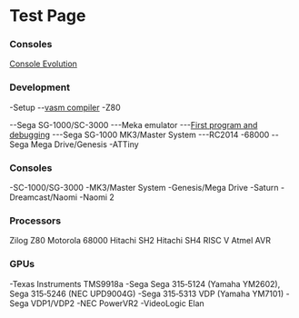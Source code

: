 # Test Page


### Consoles

[Console Evolution](console_evolution.md)

### Development

-Setup
--[vasm compiler](vasm.md)
-Z80


--Sega SG-1000/SC-3000
---Meka emulator</li>
---[First program and debugging](hello_z80.md)
---Sega SG-1000 MK3/Master System
---RC2014
-68000
--Sega Mega Drive/Genesis</li>
-ATTiny

### Consoles
-SC-1000/SG-3000
-MK3/Master System
-Genesis/Mega Drive
-Saturn
-Dreamcast/Naomi
-Naomi 2

### Processors
Zilog Z80
Motorola 68000
Hitachi SH2
Hitachi SH4
RISC V
Atmel AVR

### GPUs
-Texas Instruments TMS9918a
-Sega  Sega 315‑5124 (Yamaha YM2602), Sega 315‑5246 (NEC UPD9004G)
-Sega 315‑5313 VDP (Yamaha YM7101)
-Sega VDP1/VDP2
-NEC PowerVR2
-VideoLogic Elan


